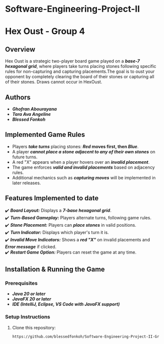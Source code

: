 # Software-Engineering-Project-II 
# Hex Oust - Group 4

## Overview  
Hex Oust is a strategic two-player board game played on a ***base-7 hexagonal grid***, where players take turns placing stones following specific rules for non-capturing and capturing placements.The goal is to oust your opponent by completely clearing the board of their stones or capturing all of their stones. Draws cannot occur in HexOust.

## Authors  
- ***Ghofran Abourayana***  
- ***Tara Ava Angeline***  
- ***Blessed Fonkoh***  

## Implemented Game Rules  
- Players ***take turns*** placing stones: ***Red* moves first, then *Blue***.  
- A player ***cannot place a stone adjacent to any of their own stones*** on future turns.  
- A red "X" appears when a player hovers over an ***invalid placement***.  
- The game enforces ***valid and invalid placements*** based on adjacency rules.  
- Additional mechanics such as ***capturing moves*** will be implemented in later releases.  

## Features Implemented to date 
✔️ ***Board Layout:*** Displays a ***7-base hexagonal grid***.  
✔️ ***Turn-Based Gameplay:*** Players alternate turns, following game rules.  
✔️ ***Stone Placement:*** Players can ***place stones*** in valid positions.  
✔️ ***Turn Indicator:*** Displays which player's turn it is.  
✔️ ***Invalid Move Indicators:*** Shows a ***red "X"*** on invalid placements and ***Error message*** if clicked.  
✔️ ***Restart Game Option:*** Players can reset the game at any time.  

## Installation & Running the Game  
### Prerequisites  
- ***Java 20 or later***  
- ***JavaFX 20 or later***  
- ***IDE (IntelliJ, Eclipse, VS Code with JavaFX support)***  

### Setup Instructions  
1. Clone this repository:  
   ```sh
   https://github.com/blessedfonkoh/Software-Engineering-Project-II-Group-4.git

